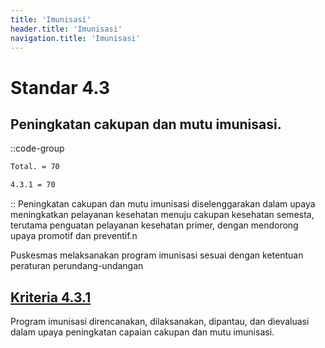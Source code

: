 ```yaml
---
title: 'Imunisasi'
header.title: 'Imunisasi'
navigation.title: 'Imunisasi'
---
```


# Standar 4.3
## Peningkatan cakupan dan mutu imunisasi. 
::code-group
```bash [Nilai]
Total. = 70
```
```bash [Kriteria]
4.3.1 = 70
```
::
Peningkatan cakupan dan mutu imunisasi diselenggarakan dalam upaya meningkatkan pelayanan kesehatan menuju cakupan kesehatan semesta, terutama penguatan pelayanan kesehatan primer, dengan mendorong upaya promotif dan preventif.n

Puskesmas melaksanakan program imunisasi sesuai dengan ketentuan peraturan perundang-undangan 

## [Kriteria 4.3.1](/4/3/1) 
Program  imunisasi  direncanakan, dilaksanakan, dipantau, dan dievaluasi dalam upaya peningkatan capaian cakupan dan mutu imunisasi. 


